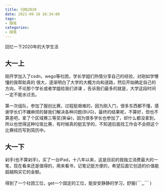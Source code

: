 ```yaml
---
title: 归档2020
date: 2021-09-18 16:34:00
tags:
- 随笔
categories: 
- 随笔
---
```


回忆一下2020年的大学生活
<!-- more -->

## 大一上
刚开学加入了csdn，wego等社团，学长学姐们热情分享自己的经验，对刚如学懵懂的我帮助真的
很大，逐渐明白了大学的大概方向和道路，然后开始确定自己的方向，不论那个学长或者学姐给我们讲课
，告诉我们最多的就是，大学这段时间一定不能水过去。<br/><br/>
第一次组队，参加了服创比赛，过程挺艰难的，因为刚入门，很多东西都不懂，感谢学长们不嫌麻烦的替我们解决各种问题(BUG)，最终的结果呢，不算好，但也不算差吧，拿了个区域赛三等奖(笑😀)，因为很多学长也参加了，却什么都没拿到，所以也觉得这种垃圾比赛，有时候真的挺玄学的，不知道后面找工作会不会把这个比赛经历写到简历中。
## 大一下
剁手(也不算剁手)，买了一台iPad，十八年以来，这是目前的我独立消费最大的一笔，现在看来还是值得的，用来看书，记笔记挺方便的，希望后面它创造的价值能超越购买它的金额。
<br><br>
得到了一个社团工位，get一个固定的工位，能安安静静的学习，舒服(￣_,￣ )